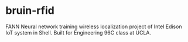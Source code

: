 # bruin-rfid
FANN Neural network training wireless localization project of Intel Edison IoT system in Shell. Built for Engineering 96C class at UCLA.
